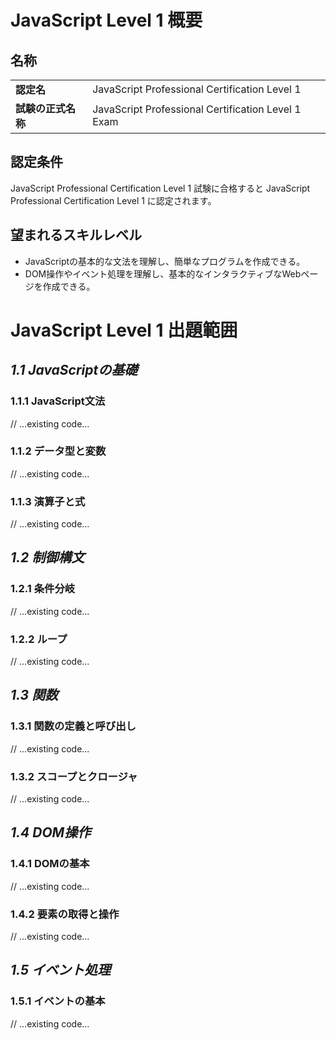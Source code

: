 # JavaScript Level 1 概要

## 名称

|                    |                                               |
|--------------------|-----------------------------------------------|
| **認定名**         | JavaScript Professional Certification Level 1 |
| **試験の正式名称** | JavaScript Professional Certification Level 1 Exam |

## 認定条件

JavaScript Professional Certification Level 1 試験に合格すると JavaScript Professional Certification Level 1 に認定されます。

## 望まれるスキルレベル

- JavaScriptの基本的な文法を理解し、簡単なプログラムを作成できる。
- DOM操作やイベント処理を理解し、基本的なインタラクティブなWebページを作成できる。

# JavaScript Level 1 出題範囲

## *1.1 JavaScriptの基礎*

### 1.1.1 JavaScript文法

// ...existing code...

### 1.1.2 データ型と変数

// ...existing code...

### 1.1.3 演算子と式

// ...existing code...

## *1.2 制御構文*

### 1.2.1 条件分岐

// ...existing code...

### 1.2.2 ループ

// ...existing code...

## *1.3 関数*

### 1.3.1 関数の定義と呼び出し

// ...existing code...

### 1.3.2 スコープとクロージャ

// ...existing code...

## *1.4 DOM操作*

### 1.4.1 DOMの基本

// ...existing code...

### 1.4.2 要素の取得と操作

// ...existing code...

## *1.5 イベント処理*

### 1.5.1 イベントの基本

// ...existing code...
